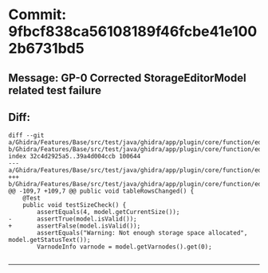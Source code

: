 # Commit: 9fbcf838ca56108189f46fcbe41e1002b6731bd5
## Message: GP-0 Corrected StorageEditorModel related test failure
## Diff:
```
diff --git a/Ghidra/Features/Base/src/test/java/ghidra/app/plugin/core/function/editor/StorageEditorModelTest.java b/Ghidra/Features/Base/src/test/java/ghidra/app/plugin/core/function/editor/StorageEditorModelTest.java
index 32c4d2925a5..39a4d004ccb 100644
--- a/Ghidra/Features/Base/src/test/java/ghidra/app/plugin/core/function/editor/StorageEditorModelTest.java
+++ b/Ghidra/Features/Base/src/test/java/ghidra/app/plugin/core/function/editor/StorageEditorModelTest.java
@@ -109,7 +109,7 @@ public void tableRowsChanged() {
 	@Test
 	public void testSizeCheck() {
 		assertEquals(4, model.getCurrentSize());
-		assertTrue(model.isValid());
+		assertFalse(model.isValid());
 		assertEquals("Warning: Not enough storage space allocated", model.getStatusText());
 		VarnodeInfo varnode = model.getVarnodes().get(0);
 
```
-----------------------------------
